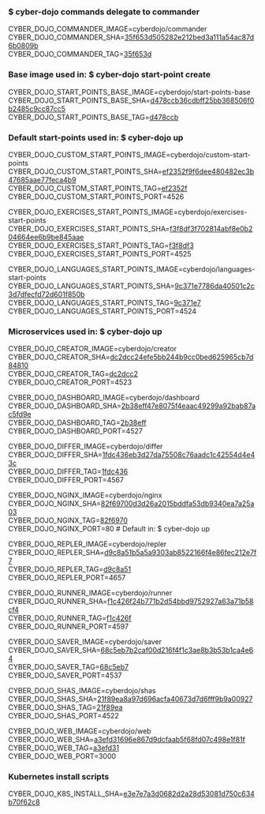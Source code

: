 ### $ cyber-dojo commands delegate to commander

CYBER_DOJO_COMMANDER_IMAGE=cyberdojo/commander  
CYBER_DOJO_COMMANDER_SHA=[35f653d505282e212bed3a111a54ac87d6b0809b](https://github.com/cyber-dojo/commander/commit/35f653d505282e212bed3a111a54ac87d6b0809b)  
CYBER_DOJO_COMMANDER_TAG=[35f653d](https://hub.docker.com/layers/cyberdojo/commander/35f653d/images/sha256-0109ebb2388ba394e16abe99464f359e449d51685ee8340eea4e459c33e04ac1)  

### Base image used in: $ cyber-dojo start-point create

CYBER_DOJO_START_POINTS_BASE_IMAGE=cyberdojo/start-points-base  
CYBER_DOJO_START_POINTS_BASE_SHA=[d478ccb36cdbff25bb368506f0b2485c9cc87cc5](https://github.com/cyber-dojo/start-points-base/commit/d478ccb36cdbff25bb368506f0b2485c9cc87cc5)  
CYBER_DOJO_START_POINTS_BASE_TAG=[d478ccb](https://hub.docker.com/layers/cyberdojo/start-points-base/d478ccb/images/sha256-402adefd8be573b4b0eead68436c2958e957df173c365e03c55bec5b0d3fd87e)  

### Default start-points used in: $ cyber-dojo up

CYBER_DOJO_CUSTOM_START_POINTS_IMAGE=cyberdojo/custom-start-points  
CYBER_DOJO_CUSTOM_START_POINTS_SHA=[ef2352f9f6dee480482ec3b47685aae77feca4b9](https://github.com/cyber-dojo/custom-start-points/commit/ef2352f9f6dee480482ec3b47685aae77feca4b9)  
CYBER_DOJO_CUSTOM_START_POINTS_TAG=[ef2352f](https://hub.docker.com/layers/cyberdojo/custom-start-points/ef2352f/images/sha256-1ea9ac6b3ad0e98b6b030e34cd30e330d09e0c9cc7eee7623ba06795364fd91e)  
CYBER_DOJO_CUSTOM_START_POINTS_PORT=4526

CYBER_DOJO_EXERCISES_START_POINTS_IMAGE=cyberdojo/exercises-start-points  
CYBER_DOJO_EXERCISES_START_POINTS_SHA=[f3f8df3f702814abf8e0b204664ee6b9be845aae](https://github.com/cyber-dojo/exercises-start-points/commit/f3f8df3f702814abf8e0b204664ee6b9be845aae)  
CYBER_DOJO_EXERCISES_START_POINTS_TAG=[f3f8df3](https://hub.docker.com/layers/cyberdojo/exercises-start-points/f3f8df3/images/sha256-a35d35f14c2821011312a10756a5ea58924a2d51f35454b972595e745d2e1dca)  
CYBER_DOJO_EXERCISES_START_POINTS_PORT=4525

CYBER_DOJO_LANGUAGES_START_POINTS_IMAGE=cyberdojo/languages-start-points  
CYBER_DOJO_LANGUAGES_START_POINTS_SHA=[9c371e7786da40501c2c3d7dfecfd72d601f850b](https://github.com/cyber-dojo/languages-start-points/commit/9c371e7786da40501c2c3d7dfecfd72d601f850b)  
CYBER_DOJO_LANGUAGES_START_POINTS_TAG=[9c371e7](https://hub.docker.com/layers/cyberdojo/languages-start-points/9c371e7/images/sha256-38fbf3fcb54d089858bc4006e99d014eea493ddb09a93817d4d3238d0f472c08)  
CYBER_DOJO_LANGUAGES_START_POINTS_PORT=4524

### Microservices used in: $ cyber-dojo up

CYBER_DOJO_CREATOR_IMAGE=cyberdojo/creator  
CYBER_DOJO_CREATOR_SHA=[dc2dcc24efe5bb244b9cc0bed625965cb7d84810](https://github.com/cyber-dojo/creator/commit/dc2dcc24efe5bb244b9cc0bed625965cb7d84810)  
CYBER_DOJO_CREATOR_TAG=[dc2dcc2](https://hub.docker.com/layers/cyberdojo/creator/dc2dcc2/images/sha256-7bf94053c2445b97eb12089893bfc97ec9af22245d41dbe26ec22dfe93bc4360)  
CYBER_DOJO_CREATOR_PORT=4523

CYBER_DOJO_DASHBOARD_IMAGE=cyberdojo/dashboard  
CYBER_DOJO_DASHBOARD_SHA=[2b38eff47e8075f4eaac49299a92bab87ac5fd9e](https://github.com/cyber-dojo/dashboard/commit/2b38eff47e8075f4eaac49299a92bab87ac5fd9e)  
CYBER_DOJO_DASHBOARD_TAG=[2b38eff](https://hub.docker.com/layers/cyberdojo/dashboard/2b38eff/images/sha256-64a228d1a8095009d25fd2cccf3d7ebceeacd9193b99d3ff1b8fa4cf48c6560e)  
CYBER_DOJO_DASHBOARD_PORT=4527

CYBER_DOJO_DIFFER_IMAGE=cyberdojo/differ  
CYBER_DOJO_DIFFER_SHA=[1fdc436eb3d27da75508c76aadc1c42554d4e43c](https://github.com/cyber-dojo/differ/commit/1fdc436eb3d27da75508c76aadc1c42554d4e43c)  
CYBER_DOJO_DIFFER_TAG=[1fdc436](https://hub.docker.com/layers/cyberdojo/differ/1fdc436/images/sha256-82382c3d50905b3560aa72e08688ff8fd8e9dd0b2c508ab2d657ebfb9ea8aa7a)  
CYBER_DOJO_DIFFER_PORT=4567

CYBER_DOJO_NGINX_IMAGE=cyberdojo/nginx  
CYBER_DOJO_NGINX_SHA=[82f69700d3d26a2015bddfa53db9340ea7a25a03](https://github.com/cyber-dojo/nginx/commit/82f69700d3d26a2015bddfa53db9340ea7a25a03)  
CYBER_DOJO_NGINX_TAG=[82f6970](https://hub.docker.com/layers/cyberdojo/nginx/82f6970/images/sha256-cfb69262c881901e650bf3ce2e1054104fade95ec4550b43a0998fa7cc79b7d0)  
CYBER_DOJO_NGINX_PORT=80 # Default in: $ cyber-dojo up

CYBER_DOJO_REPLER_IMAGE=cyberdojo/repler  
CYBER_DOJO_REPLER_SHA=[d9c8a51b5a5a9303ab8522166f4e86fec212e7f7](https://github.com/cyber-dojo/repler/commit/d9c8a51b5a5a9303ab8522166f4e86fec212e7f7)  
CYBER_DOJO_REPLER_TAG=[d9c8a51](https://hub.docker.com/layers/cyberdojo/repler/d9c8a51/images/sha256-87273073e7bb095335e46ec206897a73e9df0c330fc57b5b4c56d2580038c34f)  
CYBER_DOJO_REPLER_PORT=4657

CYBER_DOJO_RUNNER_IMAGE=cyberdojo/runner  
CYBER_DOJO_RUNNER_SHA=[f1c426f24b771b2d54bbd9752927a63a71b58cf4](https://github.com/cyber-dojo/runner/commit/f1c426f24b771b2d54bbd9752927a63a71b58cf4)  
CYBER_DOJO_RUNNER_TAG=[f1c426f](https://hub.docker.com/layers/cyberdojo/runner/f1c426f/images/sha256-9e490165d5e8f8a8260a7be37595328c3e3ff74252c1ca312ae64f3ebfad1636)  
CYBER_DOJO_RUNNER_PORT=4597

CYBER_DOJO_SAVER_IMAGE=cyberdojo/saver  
CYBER_DOJO_SAVER_SHA=[68c5eb7b2caf00d216f4f1c3ae8b3b53b1ca4e64](https://github.com/cyber-dojo/saver/commit/68c5eb7b2caf00d216f4f1c3ae8b3b53b1ca4e64)  
CYBER_DOJO_SAVER_TAG=[68c5eb7](https://hub.docker.com/layers/cyberdojo/saver/68c5eb7/images/sha256-8ba413cc804ecac73779925f0d97a021e7c13a0cbd8dd24eaaf27e833c3619e2)  
CYBER_DOJO_SAVER_PORT=4537

CYBER_DOJO_SHAS_IMAGE=cyberdojo/shas  
CYBER_DOJO_SHAS_SHA=[21f89ea8a97d696acfa40673d7d6fff9b9a00927](https://github.com/cyber-dojo/shas/commit/21f89ea8a97d696acfa40673d7d6fff9b9a00927)  
CYBER_DOJO_SHAS_TAG=[21f89ea](https://hub.docker.com/layers/cyberdojo/shas/21f89ea/images/sha256-86c650f4da70239c7a3482f15b9023056f6b4c8906c844113a72c5c9f29243e1)  
CYBER_DOJO_SHAS_PORT=4522

CYBER_DOJO_WEB_IMAGE=cyberdojo/web  
CYBER_DOJO_WEB_SHA=[a3efd31696e867d9dcfaab5f68fd07c498e1f81f](https://github.com/cyber-dojo/web/commit/a3efd31696e867d9dcfaab5f68fd07c498e1f81f)  
CYBER_DOJO_WEB_TAG=[a3efd31](https://hub.docker.com/layers/cyberdojo/web/a3efd31/images/sha256-aad38bb3ae87c23a545e0509d3fa9eecbdc74ff75fc339191bcb08ad1e679a79)  
CYBER_DOJO_WEB_PORT=3000

### Kubernetes install scripts
CYBER_DOJO_K8S_INSTALL_SHA=[e3e7e7a3d0682d2a28d53081d750c634b70f62c8](https://github.com/cyber-dojo/k8s-install/commit/e3e7e7a3d0682d2a28d53081d750c634b70f62c8)  
